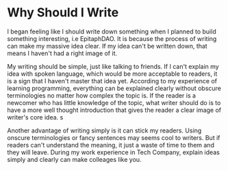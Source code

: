 
# Why Should I Write

  I began feeling like I should write down something when I planned to build something interesting, i.e EpitaphDAO. It is because the process of writing can make my massive idea clear. If my idea can't be written down, that means I haven't had a right image of it. 

  My writing should be simple, just like talking to friends. If I can't explain my idea with spoken language, which would be more acceptable to readers, it is a sign that I haven't master that idea yet. According to my experience of learning programming, everything can be explained clearly without obscure terminologies no matter how complex the topic is. If the reader is a newcomer who has little knowledge of the topic, what writer should do is to have a more well thought introduction that gives the reader a clear image of writer's core idea.
  s

  Another advantage of writing simply is it can stick my readers. Using onscure terminologies or fancy sentences may seems cool to writers. But if readers can't understand the meaning, it just a waste of time to them and they will leave. During my work experience in Tech Company, explain ideas simply and clearly can make colleages like you.